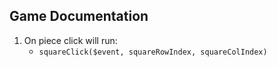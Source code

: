## Game Documentation

1. On piece click will run:
   - `squareClick($event, squareRowIndex, squareColIndex)`
